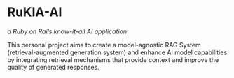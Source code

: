# RuKIA-AI

_a Ruby on Rails know-it-all AI application_

This personal project aims to create a model-agnostic RAG System (retrieval-augmented generation system) and enhance AI model capabilities by integrating retrieval mechanisms that provide context and improve the quality of generated responses.

 
